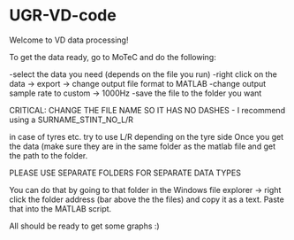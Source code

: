 # UGR-VD-code

Welcome to VD data processing!

To get the data ready, go to MoTeC and do the following:

-select the data you need (depends on the file you run)
-right click on the data -> export -> change output file format to MATLAB
-change output sample rate to custom -> 1000Hz
-save the file to the folder you want


CRITICAL: CHANGE THE FILE NAME SO IT HAS NO DASHES - I recommend using a SURNAME_STINT_NO_L/R


in case of tyres etc. try to use L/R depending on the tyre side
Once you get the data (make sure they are in the same folder as the matlab file and get the path to the folder.


PLEASE USE SEPARATE FOLDERS FOR SEPARATE DATA TYPES


You can do that by going to that folder in the Windows file explorer -> right click the folder address (bar above the the files)
and copy it as a text. Paste that into the MATLAB script.

All should be ready to get some graphs :)

